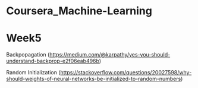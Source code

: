  # Coursera_Machine-Learning 

# Week5

Backpopagation
(https://medium.com/@karpathy/yes-you-should-understand-backprop-e2f06eab496b)

Random Initialization
(https://stackoverflow.com/questions/20027598/why-should-weights-of-neural-networks-be-initialized-to-random-numbers)
